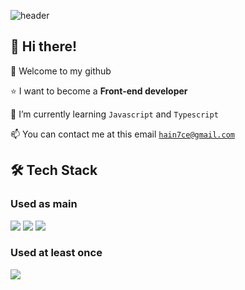 ![header](https://capsule-render.vercel.app/api?type=transparent&text=✨Hain-tain's%20Profile✨&fontColor=679460)

## 👋 Hi there!
📍 Welcome to my github  

⭐️ I want to become a **Front-end developer**  

🌱 I’m currently learning `Javascript` and `Typescript`  

📫 You can contact me at this email [`hain7ce@gmail.com`](hain7ce@gmail.com)

## 🛠️ Tech Stack
### Used as main
<img src="https://img.shields.io/badge/Javascript-ffb13b?style=for-the-badge&logo=javascript&logoColor=white"/> <img src="https://img.shields.io/badge/Typescript-2e79c7?style=for-the-badge&logo=typescript&logoColor=white"/> <img src="https://img.shields.io/badge/React-5fd3f3?style=for-the-badge&logo=react&logoColor=white"/>

### Used at least once
<img src="https://img.shields.io/badge/Next.js-3d3d3d?style=for-the-badge&logo=nextdotjs&logoColor=white"/>
